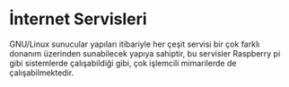 # İnternet Servisleri

GNU/Linux sunucular yapıları itibariyle her çeşit servisi bir çok farklı donanım üzerinden sunabilecek yapıya sahiptir, bu servisler Raspberry pi gibi sistemlerde çalışabildiği gibi, çok işlemcili mimarilerde de çalışabilmektedir. 


